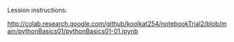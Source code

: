 Lession instructions:


http://colab.research.google.com/github/koolkat254/notebookTrial2/blob/main/pythonBasics01/pythonBasics01-01.ipynb